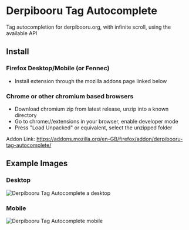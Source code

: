 # Derpibooru Tag Autocomplete
Tag autocompletion for derpibooru.org, with infinite scroll, using the available API

## Install
### Firefox Desktop/Mobile (or Fennec)
- Install extension through the mozilla addons page linked below
### Chrome or other chromium based browsers
- Download chromium zip from latest release, unzip into a known directory
- Go to chrome://extensions in your browser, enable developer mode
- Press "Load Unpacked" or equivalent, select the unzipped folder

Addon Link: https://addons.mozilla.org/en-GB/firefox/addon/derpibooru-tag-autocomplete/

## Example Images
### Desktop
![Derpibooru Tag Autocomplete a desktop](https://github.com/usyless/Derpibooru-Tag-Autocomplete/blob/main/assets/desktop.png?raw=true)
### Mobile
![Derpibooru Tag Autocomplete mobile](https://github.com/usyless/Derpibooru-Tag-Autocomplete/blob/main/assets/mobile.png?raw=true)

